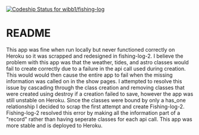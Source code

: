 [![Codeship Status for wibb1/fishing-log](https://app.codeship.com/projects/31ac9fe0-ba61-0138-e18c-6a30fb1290d9/status?branch=master)](https://app.codeship.com/projects/405045)

# README

This app was fine when run locally but never functioned correctly on Heroku so it was scrapped and redesigned in fishing-log-2.  I believe the problem with this app was that the weather, tides, and astro classes would fail to create correctly due to a failure in the api call used during creation. This would would then cause the entire app to fail when the missing information was called on in the show pages.  I attempted to resolve this issue by cascading through the class creation and removing classes that were created using destroy if a creation failed to save, however the app was still unstable on Heroku.  Since the classes were bound by only a has_one relationship I decided to scrap the first attempt and create Fishing-log-2.  Fishing-log-2 resolved this error by making all the information part of a "record" rather than having seperate classes for each api call.  This app was more stable and is deployed to Heroku.
